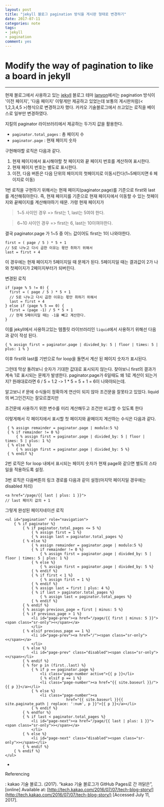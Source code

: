 ```yaml
---
layout: post
title: "jekyll 블로그 pagination 방식을 게시판 형태로 변경하기"
date: 2017-07-11
categories: note
tags:
- jekyll
- pagination
comment: yes
---
```


# Modify the way of pagination to like a board in jekyll
---

현재 블로그에서 사용하고 있는 [jekyll](http://jekyllrb.com/) 블로그 테마 [lanyon](https://github.com/poole/lanyon)에서는 pagination 방식이 '이전 페이지', '다음 페이지' 이렇게만 제공하고 있었는데 보통의 게시판처럼(< 1,2,3,4,5 >)형식으로 변경하고자 했다. 카카오 기술블로그에서 쓰고있는 로직을 베이스로 일부만 변경하였다.

지킬의 paginator 라이브러리에서 제공하는 두가지 값을 활용한다.

- `paginator.total_pages` : 총 페이지 수
- `paginator.page` : 현재 페이지 숫자

구현해야할 로직은 다음과 같다.

1. 현재 페이지에서 표시해야할 첫 페이지와 끝 페이지 번호를 계산하여 표시한다.
2. 현재 페이지 번호는 별도로 표시한다.
3. 이전, 다음 버튼은 다음 단위의 페이지의 첫페이지로 이동시킨다(1~5페이지면 6 페이지로 이동)

1번 로직을 구현하기 위해서는 현재 페이지(paginator.page)를 기준으로 first와 last를 계산해줘야한다.
즉, 현재 페이지를 기준으로 현재 페이지에서 이동할 수 있는 첫페이지와 끝페이지를 계산해야하기 때문. 가령 현재 페이지가

> 1~5 사이인 경우 => first는 1, last는 5여야 한다.

> 6~10 사이인 경우 => first는 6, last는 10이여야한다.

결국 paginator.page 가 1~5 중 어느 값이어도 first는 1이 나와야한다.

```
first = ( page / 5 ) * 5 + 1
// 5로 나누고 다시 곱한 이유는 몫만 취하기 위해서
last = first + 4
```
이 경우에는 현재 페이지가 5페이지일 때 문제가 된다. 5페이지일 때는 결과값이 2가 나와 첫페이지가 2페이지부터가 되버린다.

변경된 로직

```
if (page % 5 != 0) {
  first = ( page / 5 ) * 5 + 1
  // 5로 나누고 다시 곱한 이유는 몫만 취하기 위해서
  last = first + 4
} else if (page % 5 == 0) {
  first = (page -1) / 5 * 5 + 1
  // 현재 5페이지일 때는 -1을 빼고 계산한다.
}
````

이를 jekyll에서 사용하고있는 템플릿 라이브러리인 `liquid`에서 사용하기 위해선 다음과 같이 작성 된다.

```liquid
{ % assign first = paginator.page | divided_by: 5 | floor | times: 5 | plus: 1 % }
```

이후 first와 last를 기반으로 for loop을 돌면서 계산 된 페이지 숫자가 표시된다.

그런데 막상 돌려보니 숫자가 기대한 값대로 표시되지 않는다. 찾아보니 first의 결과가 계속 1로 표시되는 문제가 발생한다. paginator.page가 6일때도 왜 1로 계산이 되는거지?
원래대로라면 6 / 5 = 1.2 -> 1 * 5 = 5 + 1 = 6이 나와야되는데.

알고보니 if 문에 수식들이 정확하게 연산이 되지 않아 조건문을 잘못타고 있었다.
liquid의 버그인건지는 잘모르겠지만

조건문에 사용하기 위한 변수를 미리 계산해두고 조건만 비교할 수 있도록 한다


이렇게해서 각 페이지에서 표시할 첫 페이지와 끝페이지 계산하는 수식은 다음과 같다.

```liquid
 { % assign remainder = paginator.page | modulo:5 %}
 { % if remainder != 0 %}
     { % assign first = paginator.page | divided_by: 5 | floor | times: 5 | plus: 1 %}
 { % else %}
     { % assign first = paginator.page | divided_by: 5 %}
 { % endif %}
```

2번 로직은 for loop 내에서 표시되는 페이지 숫자가 현재 page와 같으면 별도의 스타일을 적용하도록 설정.

3번 로직은 다음버튼의 링크 경로를 다음과 같이 설정(마지막 페이지일 경우에는 disabled 처리)

```liquid
<a href="/page/{{ last | plus: 1 }}">
// last 페이지 값의 + 1
```


그렇게 완성된 페이지네이션 로직

```liquid
<ul id="pagination" role="navigation">
    { % if paginator %}
        { % if paginator.total_pages <= 5 %}
            { % assign first = 1 %}
            { % assign last = paginator.total_pages %}
        { % else %}
            { % assign remainder = paginator.page | modulo:5 %}
            { % if remainder != 0 %}
                { % assign first = paginator.page | divided_by: 5 | floor | times: 5 | plus: 1 %}
            { % else %}
                { % assign first = paginator.page | divided_by: 5 %}
            { % endif %}
            { % if first < 1 %}
                { % assign first = 1 %}
            { % endif %}
            { % assign last = first | plus: 4 %}
            { % if last > paginator.total_pages %}
                { % assign last = paginator.total_pages %}
            { % endif %}
        { % endif %}
        { % assign previous_page = first | minus: 5 %}
        { % if previous_page > 1 %}
            <li id="page-prev"><a href="/page/{{ first | minus: 5 }}"><span class="sr-only"><</span></a>
            </li>
        { % elsif previous_page == 1 %}
            <li id="page-prev"><a href="/"><span class="sr-only"><</span></a>
            </li>
        { % else %}
            <li id="page-prev" class="disabled"><span class="sr-only"><</span></li>
        { % endif %}
        { % for p in (first..last) %}
            { % if p == paginator.page %}
                <li class="page-number active">{{ p }}</li>
                { % elsif p == 1 %}
                <li class="page-number"><a href="{{ site.baseurl }}/">{{ p }}</a></li>
            { % else %}
                <li class="page-number"><a
                            href="{{ site.baseurl }}{{ site.paginate_path | replace: ':num', p }}">{{ p }}</a></li>
            { % endif %}
        { % endfor %}
        { % if last < paginator.total_pages %}
            <li id="page-next"><a href="/page/{{ last | plus: 1 }}"><span class="sr-only">></span></a>
            </li>
        { % else %}
            <li id="page-next" class="disabled"><span class="sr-only">></span></li>
        { % endif %}
    { % endif %}
</ul>
```

-
Referencing

: kakao 기술 블로그. (2017). “kakao 기술 블로그가 GitHub Pages로 간 까닭은”, [online] Available at: [http://tech.kakao.com/2016/07/07/tech-blog-story/](http://tech.kakao.com/2016/07/07/tech-blog-story/) [Accessed July 11, 2017].
